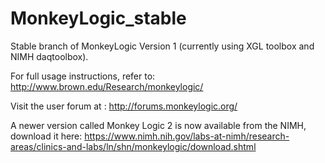MonkeyLogic_stable
==================

Stable branch of MonkeyLogic Version 1 (currently using XGL toolbox and NIMH daqtoolbox).

For full usage instructions, refer to: http://www.brown.edu/Research/monkeylogic/

Visit the user forum at : http://forums.monkeylogic.org/

A newer version called Monkey Logic 2 is now available from the NIMH, download it here: 
https://www.nimh.nih.gov/labs-at-nimh/research-areas/clinics-and-labs/ln/shn/monkeylogic/download.shtml

